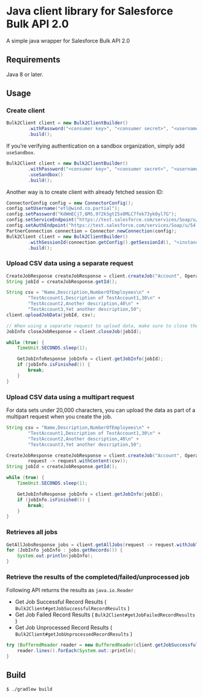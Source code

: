 # Java client library for Salesforce Bulk API 2.0

A simple java wrapper for Salesforce Bulk API 2.0

## Requirements

Java 8 or later.

## Usage

### Create client

```java
Bulk2Client client = new Bulk2ClientBuilder()
        .withPassword("<consumer key>", "<consumer secret>", "<username>", "<password>"
        .build();
```

If you’re verifying authentication on a sandbox organization, simply add ``useSandbox``.

```java
Bulk2Client client = new Bulk2ClientBuilder()
        .withPassword("<consumer key>", "<consumer secret>", "<username>", "<password>"
        .useSandbox()
        .build();
```

Another way is to create client with already fetched session ID:

```java
ConnectorConfig config = new ConnectorConfig();
config.setUsername("etl@wind.co.partial");
config.setPassword("KdWmECj7,6MS,9?2kSgtI5x8MLC7fek73yk0yl7G");
config.setServiceEndpoint("https://test.salesforce.com/services/Soap/u/54.0");
config.setAuthEndpoint("https://test.salesforce.com/services/Soap/u/54.0");
PartnerConnection connection = Connector.newConnection(config);
Bulk2Client client = new Bulk2ClientBuilder()
        .withSessionId(connection.getConfig().getSessionId(), "<instanceURL>")
        .build();
```

### Upload CSV data using a separate request

```java
CreateJobResponse createJobResponse = client.createJob("Account", OperationEnum.INSERT);
String jobId = createJobResponse.getId();

String csv = "Name,Description,NumberOfEmployees\n" +
        "TestAccount1,Description of TestAccount1,30\n" +
        "TestAccount2,Another description,40\n" +
        "TestAccount3,Yet another description,50";
client.uploadJobData(jobId, csv);

// When using a separate request to upload data, make sure to close the job
JobInfo closeJobResponse = client.closeJob(jobId);

while (true) {
    TimeUnit.SECONDS.sleep(1);

    GetJobInfoResponse jobInfo = client.getJobInfo(jobId);
    if (jobInfo.isFinished()) {
        break;
    }
}
```

### Upload CSV data using a multipart request

For data sets under 20,000 characters, you can upload the data as part of a multipart request when you create the job.

```java
String csv = "Name,Description,NumberOfEmployees\n" +
        "TestAccount1,Description of TestAccount1,30\n" +
        "TestAccount2,Another description,40\n" +
        "TestAccount3,Yet another description,50";

CreateJobResponse createJobResponse = client.createJob("Account", OperationEnum.INSERT,
        request -> request.withContent(csv));
String jobId = createJobResponse.getId();

while (true) {
    TimeUnit.SECONDS.sleep(1);

    GetJobInfoResponse jobInfo = client.getJobInfo(jobId);
    if (jobInfo.isFinished()) {
        break;
    }
}
```

### Retrieves all jobs

```java
GetAllJobsResponse jobs = client.getAllJobs(request -> request.withJobType(JobTypeEnum.BULK_API_2_0));
for (JobInfo jobInfo : jobs.getRecords()) {
    System.out.println(jobInfo);
}
```

### Retrieve the results of the completed/failed/unprocessed job

Following API returns the results as ``java.io.Reader``

- Get Job Successful Record Results ( ``Bulk2Client#getJobSuccessfulRecordResults`` )
- Get Job Failed Record Results ( ``Bulk2Client#getJobFailedRecordResults`` )
- Get Job Unprocessed Record Results ( ``Bulk2Client#getJobUnprocessedRecordResults`` )

```java
try (BufferedReader reader = new BufferedReader(client.getJobSuccessfulRecordResults(jobId))) {
    reader.lines().forEach(System.out::println);
}
```

## Build

```
$ ./gradlew build
```